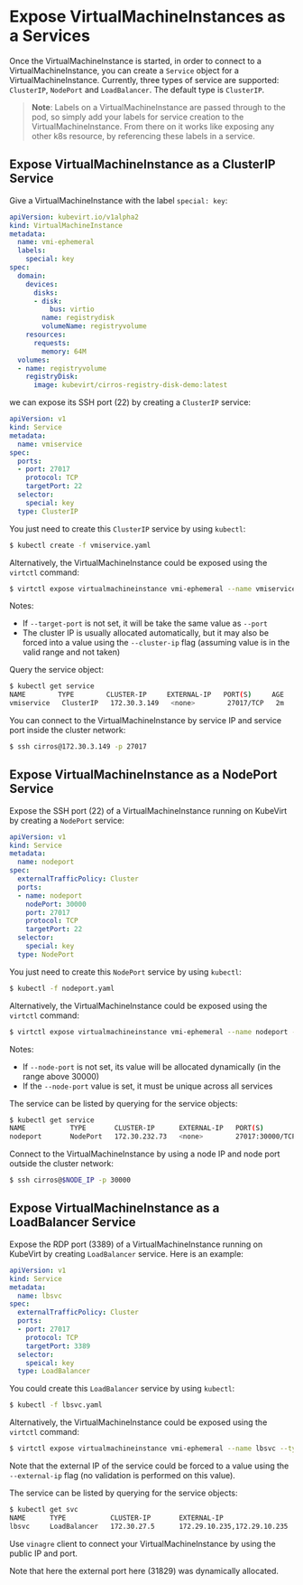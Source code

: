 # Expose VirtualMachineInstances as a Services

Once the VirtualMachineInstance is started, in order to connect to a VirtualMachineInstance,
you can create a `Service` object for a VirtualMachineInstance. Currently, three types
of service are supported: `ClusterIP`, `NodePort` and `LoadBalancer`. The
default type is `ClusterIP`.

> **Note**: Labels on a VirtualMachineInstance are passed through to the pod, so simply
> add your labels for service creation to the VirtualMachineInstance. From there on it works like
> exposing any other k8s resource, by referencing these labels in a service.

## Expose VirtualMachineInstance as a ClusterIP Service

Give a VirtualMachineInstance with the label `special: key`:

```yaml
apiVersion: kubevirt.io/v1alpha2
kind: VirtualMachineInstance
metadata:
  name: vmi-ephemeral
  labels:
    special: key
spec:
  domain:
    devices:
      disks:
      - disk:
          bus: virtio
        name: registrydisk
        volumeName: registryvolume
    resources:
      requests:
        memory: 64M
  volumes:
  - name: registryvolume
    registryDisk:
      image: kubevirt/cirros-registry-disk-demo:latest
```

we can expose its SSH port (22) by creating a `ClusterIP` service:

```yaml
apiVersion: v1
kind: Service
metadata:
  name: vmiservice
spec:
  ports:
  - port: 27017
    protocol: TCP
    targetPort: 22
  selector:
    special: key
  type: ClusterIP
```

You just need to create this `ClusterIP` service by using `kubectl`:

```bash
$ kubectl create -f vmiservice.yaml
```

Alternatively, the VirtualMachineInstance could be exposed using the `virtctl` command:


```bash
$ virtctl expose virtualmachineinstance vmi-ephemeral --name vmiservice --port 27017 --target-port 22
```

Notes:
* If `--target-port` is not set, it will be take the same value as `--port`
* The cluster IP is usually allocated automatically, but it may also be forced into a value using the `--cluster-ip` flag (assuming value is in the valid range and not taken)

Query the service object:

```bash
$ kubectl get service
NAME        TYPE        CLUSTER-IP     EXTERNAL-IP   PORT(S)     AGE
vmiservice   ClusterIP   172.30.3.149   <none>        27017/TCP   2m
```

You can connect to the VirtualMachineInstance by service IP and service port inside the cluster network:

```bash
$ ssh cirros@172.30.3.149 -p 27017
```

## Expose VirtualMachineInstance as a NodePort Service

Expose the SSH port (22) of a VirtualMachineInstance running on KubeVirt by creating a
`NodePort` service:

```yaml
apiVersion: v1
kind: Service
metadata:
  name: nodeport
spec:
  externalTrafficPolicy: Cluster
  ports:
  - name: nodeport
    nodePort: 30000
    port: 27017
    protocol: TCP
    targetPort: 22
  selector:
    special: key
  type: NodePort
```

You just need to create this `NodePort` service by using `kubectl`:

```bash
$ kubectl -f nodeport.yaml
```

Alternatively, the VirtualMachineInstance could be exposed using the `virtctl` command:

```bash
$ virtctl expose virtualmachineinstance vmi-ephemeral --name nodeport --type NodePort --port 27017 --target-port 22 --node-port 30000
```

Notes:
* If `--node-port` is not set, its value will be allocated dynamically (in the range above 30000)
* If the `--node-port` value is set, it must be unique across all services

The service can be listed by querying for the service objects:

```bash
$ kubectl get service
NAME           TYPE       CLUSTER-IP      EXTERNAL-IP   PORT(S)           AGE
nodeport       NodePort   172.30.232.73   <none>        27017:30000/TCP   5m
```

Connect to the VirtualMachineInstance by using a node IP and node port outside the
cluster network:

```bash
$ ssh cirros@$NODE_IP -p 30000
```

## Expose VirtualMachineInstance as a LoadBalancer Service

Expose the RDP port (3389) of a VirtualMachineInstance running on KubeVirt by creating
`LoadBalancer` service. Here is an example:

```yaml
apiVersion: v1
kind: Service
metadata:
  name: lbsvc
spec:
  externalTrafficPolicy: Cluster
  ports:
  - port: 27017
    protocol: TCP
    targetPort: 3389
  selector:
    speical: key
  type: LoadBalancer
```

You could create this `LoadBalancer` service by using `kubectl`:

```bash
$ kubectl -f lbsvc.yaml
```

Alternatively, the VirtualMachineInstance could be exposed using the `virtctl` command:

```bash
$ virtctl expose virtualmachineinstance vmi-ephemeral --name lbsvc --type LoadBalancer --port 27017 --target-port 3389
```

Note that the external IP of the service could be forced to a value using the `--external-ip` flag (no validation is performed on this value).

The service can be listed by querying for the service objects:

```bash
$ kubectl get svc
NAME      TYPE           CLUSTER-IP       EXTERNAL-IP                   PORT(S)           AGE
lbsvc     LoadBalancer   172.30.27.5      172.29.10.235,172.29.10.235   27017:31829/TCP   5s
```

Use `vinagre` client to connect your VirtualMachineInstance by using the public IP and
port. 

Note that here the external port here (31829) was dynamically allocated.

